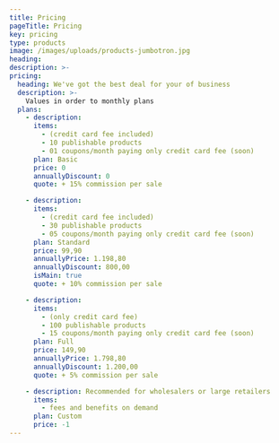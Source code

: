 ```yaml
---
title: Pricing
pageTitle: Pricing
key: pricing
type: products
image: /images/uploads/products-jumbotron.jpg
heading:
description: >-
pricing:
  heading: We've got the best deal for your of business
  description: >-
    Values in order to monthly plans
  plans:
    - description: 
      items:
        - (credit card fee included)
        - 10 publishable products
        - 01 coupons/month paying only credit card fee (soon)
      plan: Basic
      price: 0
      annuallyDiscount: 0
      quote: + 15% commission per sale

    - description: 
      items:
        - (credit card fee included)
        - 30 publishable products
        - 05 coupons/month paying only credit card fee (soon)
      plan: Standard
      price: 99,90
      annuallyPrice: 1.198,80
      annuallyDiscount: 800,00
      isMain: true
      quote: + 10% commission per sale

    - description: 
      items:
        - (only credit card fee)
        - 100 publishable products
        - 15 coupons/month paying only credit card fee (soon)
      plan: Full
      price: 149,90
      annuallyPrice: 1.798,80
      annuallyDiscount: 1.200,00
      quote: + 5% commission per sale

    - description: Recommended for wholesalers or large retailers
      items:
        - fees and benefits on demand
      plan: Custom
      price: -1
---
```

